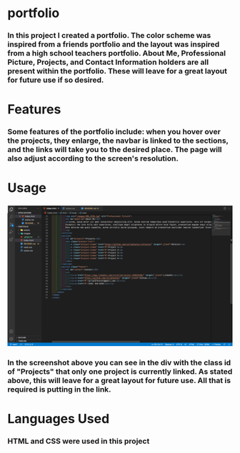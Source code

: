 # portfolio

### In this project I created a portfolio. The color scheme was inspired from a friends portfolio and the layout was inspired from a high school teachers portfolio. About Me, Professional Picture, Projects, and Contact Information holders are all present within the portfolio. These will leave for a great layout for future use if so desired.

# Features

### Some features of the portfolio include: when you hover over the projects, they enlarge, the navbar is linked to the sections, and the links will take you to the desired place. The page will also adjust according to the screen's resolution.

# Usage

### ![Screenshot of](images/screenshot.png)

### In the screenshot above you can see in the div with the class id of "Projects" that only one project is currently linked. As stated above, this will leave for a great layout for future use. All that is required is putting in the link.

# Languages Used

### HTML and CSS were used in this project
